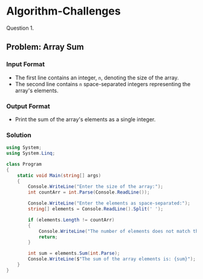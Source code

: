 # Algorithm-Challenges
Question 1.
## Problem: Array Sum

### Input Format

- The first line contains an integer, `n`, denoting the size of the array.
- The second line contains `n` space-separated integers representing the array's elements.

### Output Format

- Print the sum of the array's elements as a single integer.

### Solution
```csharp
using System;
using System.Linq;

class Program
{
    static void Main(string[] args)
    {
        Console.WriteLine("Enter the size of the array:");
        int countArr = int.Parse(Console.ReadLine());

        Console.WriteLine("Enter the elements as space-separated:");
        string[] elements = Console.ReadLine().Split(' ');

        if (elements.Length != countArr)
        {
            Console.WriteLine("The number of elements does not match the specified array size.");
            return;
        }

        int sum = elements.Sum(int.Parse);
        Console.WriteLine($"The sum of the array elements is: {sum}");
    }
}


